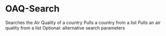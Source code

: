 # OAQ-Search
Searches the Air Quality of a country
Pulls a country from a list
Pulls an air quality from a list
Optional: alternative search parameters
